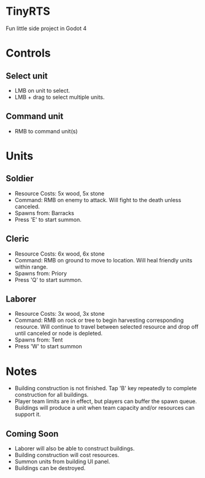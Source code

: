 # TinyRTS
Fun little side project in Godot 4

# Controls
## Select unit
- LMB on unit to select.
- LMB + drag to select multiple units.

## Command unit
- RMB to command unit(s)

# Units
## Soldier
- Resource Costs: 5x wood, 5x stone
- Command: RMB on enemy to attack. Will fight to the death unless canceled.
- Spawns from: Barracks
- Press 'E' to start summon.

## Cleric
- Resource Costs: 6x wood, 6x stone
- Command: RMB on ground to move to location. Will heal friendly units within range.
- Spawns from: Priory
- Press 'Q' to start summon.

## Laborer
- Resource Costs: 3x wood, 3x stone
- Command: RMB on rock or tree to begin harvesting corresponding resource. Will continue to travel between selected resource and drop off until canceled or node is depleted.
- Spawns from: Tent
- Press 'W' to start summon

# Notes
- Building construction is not finished. Tap 'B' key repeatedly to complete construction for all buildings.
- Player team limits are in effect, but players can buffer the spawn queue. Buildings will produce a unit when team capacity and/or resources can support it.

## Coming Soon
- Laborer will also be able to construct buildings.
- Building construction will cost resources.
- Summon units from building UI panel.
- Buildings can be destroyed.
